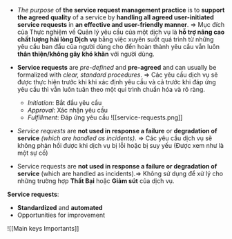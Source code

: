- *The purpose* of **the service request management practice** is to **support the agreed quality** of a service by **handling all agreed user-initiated service requests** in **an effective and user-friendly manner**. => Mục đích của Thực nghiệm về Quản lý yêu cầu của một dịch vụ là **hỗ trợ nâng cao chất lượng hài lòng Dịch vụ** bằng việc xuyên suốt quá trình từ những yêu cầu ban đầu của người dùng cho đến hoàn thành yêu cầu vẫn luôn **thân thiện/không gây khó khăn** với người dùng.
- **Service requests** are *pre-defined* and **pre-agreed** and can usually be formalized with *clear, standard procedures*. => Các yêu cầu dịch vụ sẽ được thực hiện trước khi khi xác định yêu cầu và cả trước khi đáp ứng yêu cầu thì vẫn luôn tuân theo một qui trình chuẩn hóa và rõ ràng.
	- *Initiation*: Bắt đầu yêu cầu
	- *Approval*: Xác nhận yêu cầu
	- *Fulfillment*: Đáp ứng yêu cầu
![[service-requests.png]]
- *Service requests* are **not used in response a failure** or **degradation of service** 
*(which are handled as incidents)*. => Các yêu cầu dịch vụ sẽ không phản hồi được khi dịch vụ bị lỗi hoặc bị suy yếu (Được xem như là một sự cố)

- Service requests are **not used in response a failure or degradation of service** (which are handled as incidents).=> Không sử dụng để xử lý cho những trường hợp **Thất Bại** hoặc **Giảm sút** của dịch vụ.

**Service requests**:
- **Standardized** and **automated**
- Opportunities for improvement

![[Main keys Importants]]